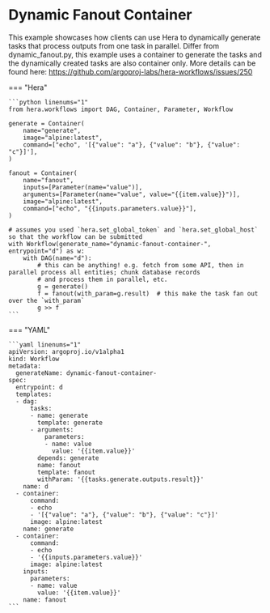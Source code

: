 # Dynamic Fanout Container



This example showcases how clients can use Hera to dynamically generate tasks that process outputs from one task in
parallel. Differ from dynamic_fanout.py, this example uses a container to generate the tasks and the dynamically
created tasks are also container only.
More details can be found here: https://github.com/argoproj-labs/hera-workflows/issues/250


=== "Hera"

    ```python linenums="1"
    from hera.workflows import DAG, Container, Parameter, Workflow

    generate = Container(
        name="generate",
        image="alpine:latest",
        command=["echo", '[{"value": "a"}, {"value": "b"}, {"value": "c"}]'],
    )

    fanout = Container(
        name="fanout",
        inputs=[Parameter(name="value")],
        arguments=[Parameter(name="value", value="{{item.value}}")],
        image="alpine:latest",
        command=["echo", "{{inputs.parameters.value}}"],
    )

    # assumes you used `hera.set_global_token` and `hera.set_global_host` so that the workflow can be submitted
    with Workflow(generate_name="dynamic-fanout-container-", entrypoint="d") as w:
        with DAG(name="d"):
            # this can be anything! e.g. fetch from some API, then in parallel process all entities; chunk database records
            # and process them in parallel, etc.
            g = generate()
            f = fanout(with_param=g.result)  # this make the task fan out over the `with_param`
            g >> f
    ```

=== "YAML"

    ```yaml linenums="1"
    apiVersion: argoproj.io/v1alpha1
    kind: Workflow
    metadata:
      generateName: dynamic-fanout-container-
    spec:
      entrypoint: d
      templates:
      - dag:
          tasks:
          - name: generate
            template: generate
          - arguments:
              parameters:
              - name: value
                value: '{{item.value}}'
            depends: generate
            name: fanout
            template: fanout
            withParam: '{{tasks.generate.outputs.result}}'
        name: d
      - container:
          command:
          - echo
          - '[{"value": "a"}, {"value": "b"}, {"value": "c"}]'
          image: alpine:latest
        name: generate
      - container:
          command:
          - echo
          - '{{inputs.parameters.value}}'
          image: alpine:latest
        inputs:
          parameters:
          - name: value
            value: '{{item.value}}'
        name: fanout
    ```

